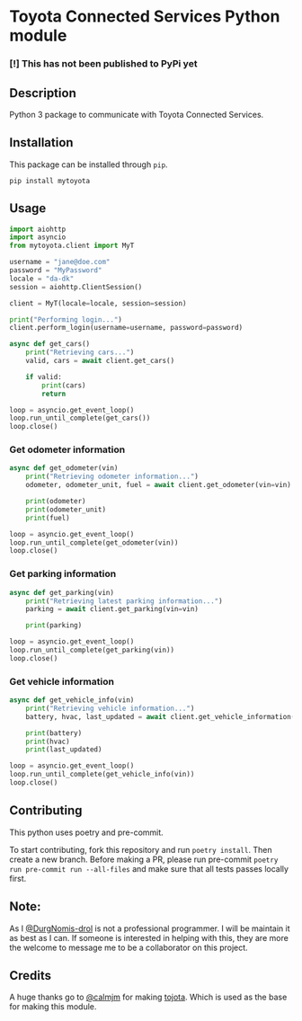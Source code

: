 # Toyota Connected Services Python module

### [!] **This has not been published to PyPi yet**

## Description

Python 3 package to communicate with Toyota Connected Services.

## Installation

This package can be installed through `pip`.

```text
pip install mytoyota
```

## Usage

```python
import aiohttp
import asyncio
from mytoyota.client import MyT

username = "jane@doe.com"
password = "MyPassword"
locale = "da-dk"
session = aiohttp.ClientSession()

client = MyT(locale=locale, session=session)

print("Performing login...")
client.perform_login(username=username, password=password)

async def get_cars()
    print("Retrieving cars...")
    valid, cars = await client.get_cars()

    if valid:
        print(cars)
        return

loop = asyncio.get_event_loop()
loop.run_until_complete(get_cars())
loop.close()
```

### Get odometer information

```python
async def get_odometer(vin)
    print("Retrieving odometer information...")
    odometer, odometer_unit, fuel = await client.get_odometer(vin=vin)

    print(odometer)
    print(odometer_unit)
    print(fuel)

loop = asyncio.get_event_loop()
loop.run_until_complete(get_odometer(vin))
loop.close()
```

### Get parking information

```python
async def get_parking(vin)
    print("Retrieving latest parking information...")
    parking = await client.get_parking(vin=vin)

    print(parking)

loop = asyncio.get_event_loop()
loop.run_until_complete(get_parking(vin))
loop.close()
```

### Get vehicle information

```python
async def get_vehicle_info(vin)
    print("Retrieving vehicle information...")
    battery, hvac, last_updated = await client.get_vehicle_information(vin=vin)

    print(battery)
    print(hvac)
    print(last_updated)

loop = asyncio.get_event_loop()
loop.run_until_complete(get_vehicle_info(vin))
loop.close()
```

## Contributing

This python uses poetry and pre-commit.

To start contributing, fork this repository and run `poetry install`. Then create a new branch. Before making a PR, please run pre-commit `poetry run pre-commit run --all-files` and make sure that all tests passes locally first.

## Note:

As I [@DurgNomis-drol](https://github.com/DurgNomis-drol) is not a professional programmer. I will be maintain it as best as I can. If someone is interested in helping with this, they are more the welcome to message me to be a collaborator on this project.

## Credits

A huge thanks go to [@calmjm](https://github.com/calmjm) for making [tojota](https://github.com/calmjm/tojota). Which is used as the base for making this module.
